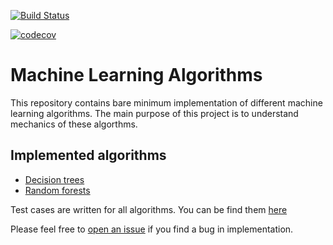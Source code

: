 [![Build Status](https://travis-ci.org/nitinai/ml_algorithms.svg?branch=master)](https://travis-ci.org/nitinai/ml_algorithms)

[![codecov](https://codecov.io/gh/nitinai/ml_algorithms/branch/master/graph/badge.svg)](https://codecov.io/gh/nitinai/ml_algorithms)


# Machine Learning Algorithms

This repository contains bare minimum implementation of different machine learning algorithms. The main purpose of this project is to understand mechanics of these algorthms.

## Implemented algorithms 
* [Decision trees](mllearn/ensemble/forest.py)
* [Random forests](mllearn/tree/tree.py)

Test cases are written for all algorithms. You can be find them [here](mllearn/tests)

Please feel free to [open an issue](https://github.com/nitinai/ml_algorithms/issues/new) if you find a bug in implementation.
